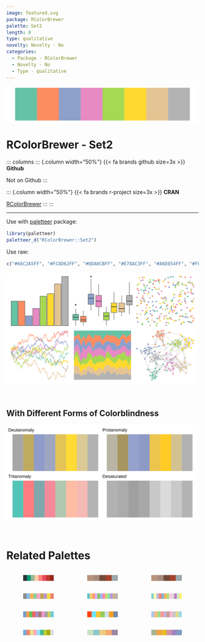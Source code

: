 ```yaml
---
image: featured.svg
package: RColorBrewer
palette: Set2
length: 8
type: qualitative
novelty: Novelty - No
categories:
  - Package - RColorBrewer
  - Novelty - No
  - Type - qualitative
---
```


![](featured.svg)

# RColorBrewer - Set2 

::: columns
::: {.column width="50%"}
{{< fa brands github size=3x >}}
**Github**

Not on Github
:::

::: {.column width="50%"}
{{< fa brands r-project size=3x >}}
**CRAN**

[RColorBrewer](https://CRAN.R-project.org/package=RColorBrewer)
:::
:::

<hr> 

Use with [paletteer](https://emilhvitfeldt.github.io/paletteer/) package:

```r
library(paletteer)
paletteer_d("RColorBrewer::Set2")
```

Use raw:

```r
c("#66C2A5FF", "#FC8D62FF", "#8DA0CBFF", "#E78AC3FF", "#A6D854FF", "#FFD92FFF", "#E5C494FF", "#B3B3B3FF")
``` 

![](examples.png) 

  <br>
  
  ## With Different Forms of Colorblindness
  
  ![](colorblind.svg) 

<br>

# Related Palettes

<div class="list" style="display: grid; grid-template-columns: auto auto auto;"> <figure class="figure">
<a href="../../awtools/a_palette/"> <img src="../../awtools/a_palette/featured.svg" style="width: 100%;" class="figure-img"></a>
</figure> <figure class="figure">
<a href="../../ButterflyColors/hamadryas_feronia/"> <img src="../../ButterflyColors/hamadryas_feronia/featured.svg" style="width: 100%;" class="figure-img"></a>
</figure> <figure class="figure">
<a href="../../ButterflyColors/hamadryas_feronia/"> <img src="../../ButterflyColors/hamadryas_feronia/featured.svg" style="width: 100%;" class="figure-img"></a>
</figure> <figure class="figure">
<a href="../../ggthemes/few_Light/"> <img src="../../ggthemes/few_Light/featured.svg" style="width: 100%;" class="figure-img"></a>
</figure> <figure class="figure">
<a href="../../rcartocolor/Pastel/"> <img src="../../rcartocolor/Pastel/featured.svg" style="width: 100%;" class="figure-img"></a>
</figure> <figure class="figure">
<a href="../../RColorBrewer/Set3/"> <img src="../../RColorBrewer/Set3/featured.svg" style="width: 100%;" class="figure-img"></a>
</figure> <figure class="figure">
<a href="../../ggthemes/Classic_10_Medium/"> <img src="../../ggthemes/Classic_10_Medium/featured.svg" style="width: 100%;" class="figure-img"></a>
</figure> <figure class="figure">
<a href="../../ggsci/legacy_tron/"> <img src="../../ggsci/legacy_tron/featured.svg" style="width: 100%;" class="figure-img"></a>
</figure> <figure class="figure">
<a href="../../ggthemes/Classic_10_Light/"> <img src="../../ggthemes/Classic_10_Light/featured.svg" style="width: 100%;" class="figure-img"></a>
</figure> <figure class="figure">
<a href="../../khroma/light/"> <img src="../../khroma/light/featured.svg" style="width: 100%;" class="figure-img"></a>
</figure> <figure class="figure">
<a href="../../ltc/olga/"> <img src="../../ltc/olga/featured.svg" style="width: 100%;" class="figure-img"></a>
</figure> <figure class="figure">
<a href="../../ggthemes/excel_Paper/"> <img src="../../ggthemes/excel_Paper/featured.svg" style="width: 100%;" class="figure-img"></a>
</figure> 
</div>

